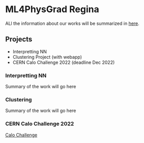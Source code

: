 # ML4PhysGrad Regina 

ALl the information about our works will be summarized in [here](https://github.com/ML4PhysGrad-Regina/Homepage/edit/gh-pages/index.md). 

## Projects

* Interpretting NN
* Clustering Project (with webapp)
* CERN Calo Challenge 2022 (deadline Dec 2022)

### Interpretting NN

Summary of the work will go here

### Clustering

Summary of the work will go here

### CERN Calo Challenge 2022

[Calo Challenge](https://github.com/CaloChallenge)
